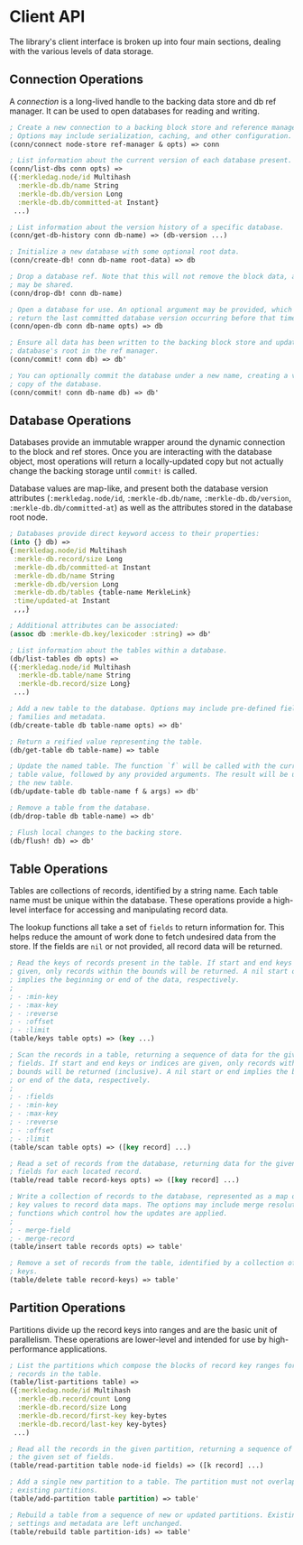 # Client API

The library's client interface is broken up into four main sections, dealing
with the various levels of data storage.


## Connection Operations

A _connection_ is a long-lived handle to the backing data store and db ref
manager. It can be used to open databases for reading and writing.

```clojure
; Create a new connection to a backing block store and reference manager.
; Options may include serialization, caching, and other configuration.
(conn/connect node-store ref-manager & opts) => conn

; List information about the current version of each database present.
(conn/list-dbs conn opts) =>
({:merkledag.node/id Multihash
  :merkle-db.db/name String
  :merkle-db.db/version Long
  :merkle-db.db/committed-at Instant}
 ...)

; List information about the version history of a specific database.
(conn/get-db-history conn db-name) => (db-version ...)

; Initialize a new database with some optional root data.
(conn/create-db! conn db-name root-data) => db

; Drop a database ref. Note that this will not remove the block data, as it
; may be shared.
(conn/drop-db! conn db-name)

; Open a database for use. An optional argument may be provided, which will
; return the last committed database version occurring before that time.
(conn/open-db conn db-name opts) => db

; Ensure all data has been written to the backing block store and update the
; database's root in the ref manager.
(conn/commit! conn db) => db'

; You can optionally commit the database under a new name, creating a virtual
; copy of the database.
(conn/commit! conn db-name db) => db'
```


## Database Operations

Databases provide an immutable wrapper around the dynamic connection to the
block and ref stores. Once you are interacting with the database object, most
operations will return a locally-updated copy but not actually change the
backing storage until `commit!` is called.

Database values are map-like, and present both the database version attributes
(`:merkledag.node/id`, `:merkle-db.db/name`, `:merkle-db.db/version`,
`:merkle-db.db/committed-at`) as well as the attributes stored in the database
root node.

```clojure
; Databases provide direct keyword access to their properties:
(into {} db) =>
{:merkledag.node/id Multihash
 :merkle-db.record/size Long
 :merkle-db.db/committed-at Instant
 :merkle-db.db/name String
 :merkle-db.db/version Long
 :merkle-db.db/tables {table-name MerkleLink}
 :time/updated-at Instant
 ,,,}

; Additional attributes can be associated:
(assoc db :merkle-db.key/lexicoder :string) => db'

; List information about the tables within a database.
(db/list-tables db opts) =>
({:merkledag.node/id Multihash
  :merkle-db.table/name String
  :merkle-db.record/size Long}
 ...)

; Add a new table to the database. Options may include pre-defined field
; families and metadata.
(db/create-table db table-name opts) => db'

; Return a reified value representing the table.
(db/get-table db table-name) => table

; Update the named table. The function `f` will be called with the current
; table value, followed by any provided arguments. The result will be used as
; the new table.
(db/update-table db table-name f & args) => db'

; Remove a table from the database.
(db/drop-table db table-name) => db'

; Flush local changes to the backing store.
(db/flush! db) => db'
```


## Table Operations

Tables are collections of records, identified by a string name. Each table name
must be unique within the database. These operations provide a high-level
interface for accessing and manipulating record data.

The lookup functions all take a set of `fields` to return
information for. This helps reduce the amount of work done to fetch undesired
data from the store. If the fields are `nil` or not provided, all record data
will be returned.

```clojure
; Read the keys of records present in the table. If start and end keys are
; given, only records within the bounds will be returned. A nil start or end
; implies the beginning or end of the data, respectively.
;
; - :min-key
; - :max-key
; - :reverse
; - :offset
; - :limit
(table/keys table opts) => (key ...)

; Scan the records in a table, returning a sequence of data for the given set of
; fields. If start and end keys or indices are given, only records within the
; bounds will be returned (inclusive). A nil start or end implies the beginning
; or end of the data, respectively.
;
; - :fields
; - :min-key
; - :max-key
; - :reverse
; - :offset
; - :limit
(table/scan table opts) => ([key record] ...)

; Read a set of records from the database, returning data for the given set of
; fields for each located record.
(table/read table record-keys opts) => ([key record] ...)

; Write a collection of records to the database, represented as a map of record
; key values to record data maps. The options may include merge resolution
; functions which control how the updates are applied.
;
; - merge-field
; - merge-record
(table/insert table records opts) => table'

; Remove a set of records from the table, identified by a collection of record
; keys.
(table/delete table record-keys) => table'
```


## Partition Operations

Partitions divide up the record keys into ranges and are the basic unit of
parallelism. These operations are lower-level and intended for use by
high-performance applications.

```clojure
; List the partitions which compose the blocks of record key ranges for the
; records in the table.
(table/list-partitions table) =>
({:merkledag.node/id Multihash
  :merkle-db.record/count Long
  :merkle-db.record/size Long
  :merkle-db.record/first-key key-bytes
  :merkle-db.record/last-key key-bytes}
 ...)

; Read all the records in the given partition, returning a sequence of data for
; the given set of fields.
(table/read-partition table node-id fields) => ([k record] ...)

; Add a single new partition to a table. The partition must not overlap with
; existing partitions.
(table/add-partition table partition) => table'

; Rebuild a table from a sequence of new or updated partitions. Existing table
; settings and metadata are left unchanged.
(table/rebuild table partition-ids) => table'
```
